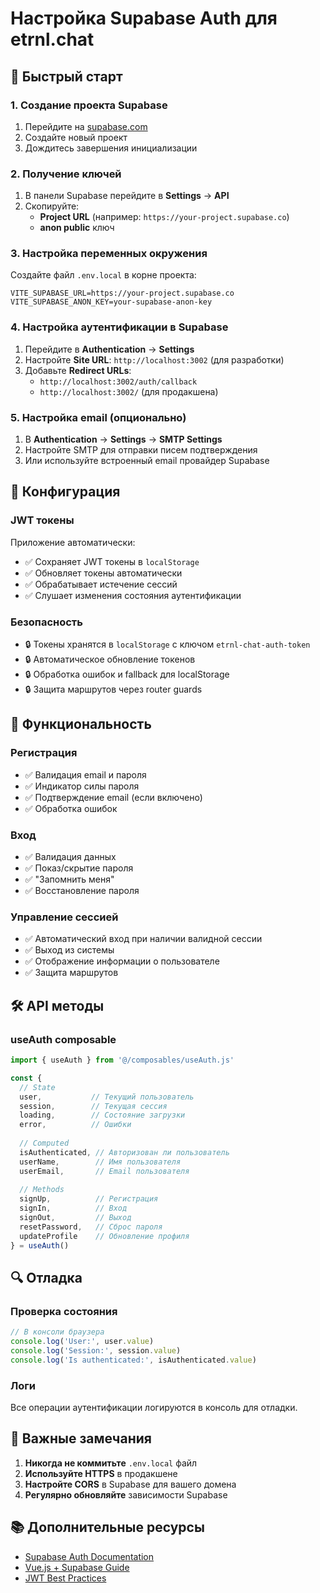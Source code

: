 # Настройка Supabase Auth для etrnl.chat

## 🚀 Быстрый старт

### 1. Создание проекта Supabase

1. Перейдите на [supabase.com](https://supabase.com)
2. Создайте новый проект
3. Дождитесь завершения инициализации

### 2. Получение ключей

1. В панели Supabase перейдите в **Settings** → **API**
2. Скопируйте:
   - **Project URL** (например: `https://your-project.supabase.co`)
   - **anon public** ключ

### 3. Настройка переменных окружения

Создайте файл `.env.local` в корне проекта:

```env
VITE_SUPABASE_URL=https://your-project.supabase.co
VITE_SUPABASE_ANON_KEY=your-supabase-anon-key
```

### 4. Настройка аутентификации в Supabase

1. Перейдите в **Authentication** → **Settings**
2. Настройте **Site URL**: `http://localhost:3002` (для разработки)
3. Добавьте **Redirect URLs**:
   - `http://localhost:3002/auth/callback`
   - `http://localhost:3002/` (для продакшена)

### 5. Настройка email (опционально)

1. В **Authentication** → **Settings** → **SMTP Settings**
2. Настройте SMTP для отправки писем подтверждения
3. Или используйте встроенный email провайдер Supabase

## 🔧 Конфигурация

### JWT токены

Приложение автоматически:
- ✅ Сохраняет JWT токены в `localStorage`
- ✅ Обновляет токены автоматически
- ✅ Обрабатывает истечение сессий
- ✅ Слушает изменения состояния аутентификации

### Безопасность

- 🔒 Токены хранятся в `localStorage` с ключом `etrnl-chat-auth-token`
- 🔒 Автоматическое обновление токенов
- 🔒 Обработка ошибок и fallback для localStorage
- 🔒 Защита маршрутов через router guards

## 📱 Функциональность

### Регистрация
- ✅ Валидация email и пароля
- ✅ Индикатор силы пароля
- ✅ Подтверждение email (если включено)
- ✅ Обработка ошибок

### Вход
- ✅ Валидация данных
- ✅ Показ/скрытие пароля
- ✅ "Запомнить меня"
- ✅ Восстановление пароля

### Управление сессией
- ✅ Автоматический вход при наличии валидной сессии
- ✅ Выход из системы
- ✅ Отображение информации о пользователе
- ✅ Защита маршрутов

## 🛠️ API методы

### useAuth composable

```javascript
import { useAuth } from '@/composables/useAuth.js'

const {
  // State
  user,           // Текущий пользователь
  session,        // Текущая сессия
  loading,        // Состояние загрузки
  error,          // Ошибки
  
  // Computed
  isAuthenticated, // Авторизован ли пользователь
  userName,        // Имя пользователя
  userEmail,       // Email пользователя
  
  // Methods
  signUp,          // Регистрация
  signIn,          // Вход
  signOut,         // Выход
  resetPassword,   // Сброс пароля
  updateProfile    // Обновление профиля
} = useAuth()
```

## 🔍 Отладка

### Проверка состояния

```javascript
// В консоли браузера
console.log('User:', user.value)
console.log('Session:', session.value)
console.log('Is authenticated:', isAuthenticated.value)
```

### Логи

Все операции аутентификации логируются в консоль для отладки.

## 🚨 Важные замечания

1. **Никогда не коммитьте** `.env.local` файл
2. **Используйте HTTPS** в продакшене
3. **Настройте CORS** в Supabase для вашего домена
4. **Регулярно обновляйте** зависимости Supabase

## 📚 Дополнительные ресурсы

- [Supabase Auth Documentation](https://supabase.com/docs/guides/auth)
- [Vue.js + Supabase Guide](https://supabase.com/docs/guides/getting-started/tutorials/with-vue-js)
- [JWT Best Practices](https://supabase.com/docs/guides/auth/row-level-security)
